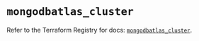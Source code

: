 # `mongodbatlas_cluster`

Refer to the Terraform Registry for docs: [`mongodbatlas_cluster`](https://registry.terraform.io/providers/mongodb/mongodbatlas/1.16.0/docs/resources/cluster).
